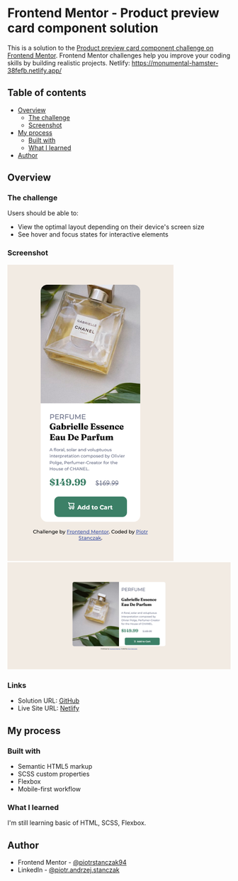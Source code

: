 # Frontend Mentor - Product preview card component solution

This is a solution to the [Product preview card component challenge on Frontend Mentor](https://www.frontendmentor.io/challenges/product-preview-card-component-GO7UmttRfa). Frontend Mentor challenges help you improve your coding skills by building realistic projects. Netlify: https://monumental-hamster-38fefb.netlify.app/

## Table of contents

- [Overview](#overview)
  - [The challenge](#the-challenge)
  - [Screenshot](#screenshot)
- [My process](#my-process)
  - [Built with](#built-with)
  - [What I learned](#what-i-learned)
- [Author](#author)

## Overview

### The challenge

Users should be able to:

- View the optimal layout depending on their device's screen size
- See hover and focus states for interactive elements

### Screenshot

![](./images/mobile.png)
![](./images/desktop.png)

### Links

- Solution URL: [GitHub](https://github.com/piotrstanczak94/FrontendMentor---Product-preview-card-component)
- Live Site URL: [Netlify](https://monumental-hamster-38fefb.netlify.app/)

## My process

### Built with

- Semantic HTML5 markup
- SCSS custom properties
- Flexbox
- Mobile-first workflow

### What I learned

I'm still learning basic of HTML, SCSS, Flexbox.

## Author

- Frontend Mentor - [@piotrstanczak94](https://www.frontendmentor.io/profile/piotrstanczak94)
- LinkedIn - [@piotr.andrzej.stanczak](https://www.linkedin.com/in/piotr-andrzej-stanczak/)
